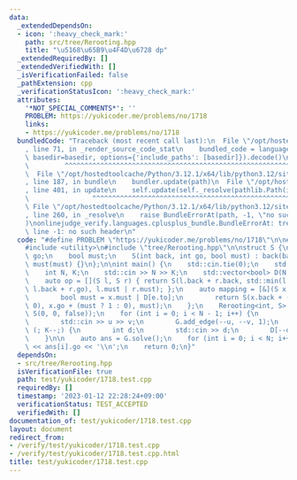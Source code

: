 ```yaml
---
data:
  _extendedDependsOn:
  - icon: ':heavy_check_mark:'
    path: src/tree/Rerooting.hpp
    title: "\u5168\u65B9\u4F4D\u6728 dp"
  _extendedRequiredBy: []
  _extendedVerifiedWith: []
  _isVerificationFailed: false
  _pathExtension: cpp
  _verificationStatusIcon: ':heavy_check_mark:'
  attributes:
    '*NOT_SPECIAL_COMMENTS*': ''
    PROBLEM: https://yukicoder.me/problems/no/1718
    links:
    - https://yukicoder.me/problems/no/1718
  bundledCode: "Traceback (most recent call last):\n  File \"/opt/hostedtoolcache/Python/3.12.1/x64/lib/python3.12/site-packages/onlinejudge_verify/documentation/build.py\"\
    , line 71, in _render_source_code_stat\n    bundled_code = language.bundle(stat.path,\
    \ basedir=basedir, options={'include_paths': [basedir]}).decode()\n          \
    \         ^^^^^^^^^^^^^^^^^^^^^^^^^^^^^^^^^^^^^^^^^^^^^^^^^^^^^^^^^^^^^^^^^^^^^^^^^^^^^^^^^\n\
    \  File \"/opt/hostedtoolcache/Python/3.12.1/x64/lib/python3.12/site-packages/onlinejudge_verify/languages/cplusplus.py\"\
    , line 187, in bundle\n    bundler.update(path)\n  File \"/opt/hostedtoolcache/Python/3.12.1/x64/lib/python3.12/site-packages/onlinejudge_verify/languages/cplusplus_bundle.py\"\
    , line 401, in update\n    self.update(self._resolve(pathlib.Path(included), included_from=path))\n\
    \                ^^^^^^^^^^^^^^^^^^^^^^^^^^^^^^^^^^^^^^^^^^^^^^^^^^^^^^^^^\n \
    \ File \"/opt/hostedtoolcache/Python/3.12.1/x64/lib/python3.12/site-packages/onlinejudge_verify/languages/cplusplus_bundle.py\"\
    , line 260, in _resolve\n    raise BundleErrorAt(path, -1, \"no such header\"\
    )\nonlinejudge_verify.languages.cplusplus_bundle.BundleErrorAt: tree/Rerooting.hpp:\
    \ line -1: no such header\n"
  code: "#define PROBLEM \"https://yukicoder.me/problems/no/1718\"\n\n#include <iostream>\n\
    #include <utility>\n#include \"tree/Rerooting.hpp\"\n\nstruct S {\n    int back,\
    \ go;\n    bool must;\n    S(int back, int go, bool must) : back(back), go(go),\
    \ must(must) {}\n};\n\nint main() {\n    std::cin.tie(0);\n    std::ios::sync_with_stdio(false);\n\
    \    int N, K;\n    std::cin >> N >> K;\n    std::vector<bool> D(N, false);\n\
    \    auto op = [](S l, S r) { return S(l.back + r.back, std::min(l.go + r.back,\
    \ l.back + r.go), l.must | r.must); };\n    auto mapping = [&](S x, auto e) {\n\
    \        bool must = x.must | D[e.to];\n        return S(x.back + (must ? 2 :\
    \ 0), x.go + (must ? 1 : 0), must);\n    };\n    Rerooting<int, S> G(N, op, mapping,\
    \ S(0, 0, false));\n    for (int i = 0; i < N - 1; i++) {\n        int u, v;\n\
    \        std::cin >> u >> v;\n        G.add_edge(--u, --v, 1);\n    }\n    for\
    \ (; K--;) {\n        int d;\n        std::cin >> d;\n        D[--d] = true;\n\
    \    }\n\n    auto ans = G.solve();\n    for (int i = 0; i < N; i++) std::cout\
    \ << ans[i].go << '\\n';\n    return 0;\n}"
  dependsOn:
  - src/tree/Rerooting.hpp
  isVerificationFile: true
  path: test/yukicoder/1718.test.cpp
  requiredBy: []
  timestamp: '2023-01-12 22:28:24+09:00'
  verificationStatus: TEST_ACCEPTED
  verifiedWith: []
documentation_of: test/yukicoder/1718.test.cpp
layout: document
redirect_from:
- /verify/test/yukicoder/1718.test.cpp
- /verify/test/yukicoder/1718.test.cpp.html
title: test/yukicoder/1718.test.cpp
---
```

